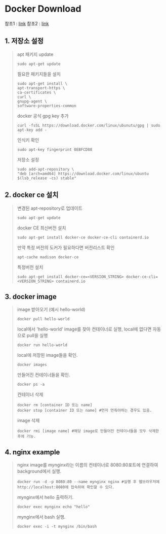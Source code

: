 # Docker Download

참조1 : [link](https://www.bsidedoft.com/?p=7820)
참조2 : [link](http://pyrasis.com/book/DockerForTheReallyImpatient/)

## 1. 저장소 설정

>apt 패키지 update
>```
>sudo apt-get update
>```
> 필요한 패키지들을 설치
>```
>sudo apt-get install \
>apt-transport-https \
>ca-certificates \
>curl \
>gnupg-agent \
>software-properties-common
> ```
>docker 공식 gpg key 추가
>```
>curl -fsSL https://download.docker.com/linux/ubunutu/gpg | sudo apt-key add -
>```
>인식키 확인
>```
>sudo apt-key fingerprint 0EBFCD88
>```
>저장소 설정
>```
>sudo add-apt-repository \
>"deb [arch=amd64] https://download.docker.com/linux/ubuntu $(lsb_release -cs) stable"
>```
## 2. docker ce 설치

>변경된 apt-repository로 업데이트
>```
>sudo apt-get update
>```
>docker CE 최신버전 설치
>```
>sudo apt-get install docker-ce docker-ce-cli containerd.io
>```
>만약 특정 버전의 도커가 필요하다면 버전리스트 확인
>```
>apt-cache madison docker-ce
>```
>특정버전 설치
>```
>sudo apt-get install docker-ce=<VERSION_STRING> docker-ce-cli=<VERSION_STRING> containerd.io
>```

## 3. docker image

>image 받아오기 (예시 hello-world)
>```
>docker pull hello-world
>```
>local에서 'hello-world' image를 찾아 컨테이너로 실행, local에 없다면 자동으로 pull을 실행
>```
>docker run hello-world
>```
>local에 저장된 image들을 확인.
>```
>docker images
>```
>만들어진 컨테이너들을 확인.
>```
>docker ps -a
>```
>컨테이너 삭제
>```
>docker rm [container ID 또는 name]
>docker stop [container ID 또는 name] #먼저 먼춰야하는 경우도 있음.
>```
>image 삭제
>```
>docker rmi [image name] #해당 image로 만들어진 컨테이너들을 모두 삭제한 후에 가능.
>```
## 4. nginx example
>nginx image를 mynginx라는 이름의 컨테이너로 8080:80포트에 연결하여 background에서 실행.
>```
>docker run -d -p 8080:80 --name mynginx nginx #실행 후 웹브라우저에 http://localhost:8080에 접속하여 확인할 수 있다.
>```
>mynginx에서 hello 출력하기.
>```
>docker exec mynginx echo "hello"
>```
>mynginx에서 bash 실행.
>```
>docker exec -i -t mynginx /bin/bash
>```
